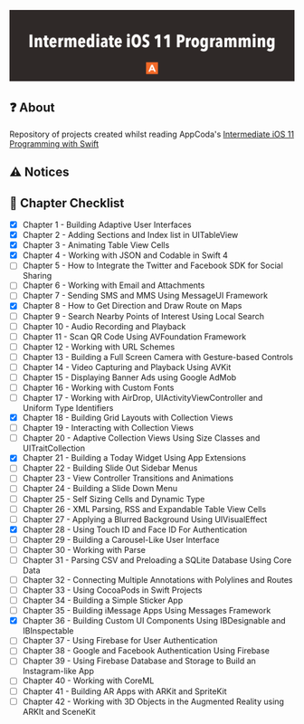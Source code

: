 ![](header.png)

## :question: About
Repository of projects created whilst reading AppCoda's [Intermediate iOS 11 Programming with Swift](https://www.appcoda.com/intermediate-swift-programming-book/)

## :warning: Notices

## :blue_book: Chapter Checklist
- [X] Chapter 1 - Building Adaptive User Interfaces
- [X] Chapter 2 - Adding Sections and Index list in UITableView
- [X] Chapter 3 - Animating Table View Cells
- [X] Chapter 4 - Working with JSON and Codable in Swift 4
- [ ] Chapter 5 - How to Integrate the Twitter and Facebook SDK for Social Sharing
- [ ] Chapter 6 - Working with Email and Attachments
- [ ] Chapter 7 - Sending SMS and MMS Using MessageUI Framework
- [X] Chapter 8 - How to Get Direction and Draw Route on Maps
- [ ] Chapter 9 - Search Nearby Points of Interest Using Local Search
- [ ] Chapter 10 - Audio Recording and Playback
- [ ] Chapter 11 - Scan QR Code Using AVFoundation Framework
- [ ] Chapter 12 - Working with URL Schemes
- [ ] Chapter 13 - Building a Full Screen Camera with Gesture-based Controls
- [ ] Chapter 14 - Video Capturing and Playback Using AVKit
- [ ] Chapter 15 - Displaying Banner Ads using Google AdMob
- [ ] Chapter 16 - Working with Custom Fonts
- [ ] Chapter 17 - Working with AirDrop, UIActivityViewController and Uniform Type Identifiers
- [X] Chapter 18 - Building Grid Layouts with Collection Views
- [ ] Chapter 19 - Interacting with Collection Views
- [ ] Chapter 20 - Adaptive Collection Views Using Size Classes and UITraitCollection
- [X] Chapter 21 - Building a Today Widget Using App Extensions
- [ ] Chapter 22 - Building Slide Out Sidebar Menus
- [ ] Chapter 23 - View Controller Transitions and Animations
- [ ] Chapter 24 - Building a Slide Down Menu
- [ ] Chapter 25 - Self Sizing Cells and Dynamic Type
- [ ] Chapter 26 - XML Parsing, RSS and Expandable Table View Cells
- [ ] Chapter 27 - Applying a Blurred Background Using UIVisualEffect
- [X] Chapter 28 - Using Touch ID and Face ID For Authentication
- [ ] Chapter 29 - Building a Carousel-Like User Interface
- [ ] Chapter 30 - Working with Parse
- [ ] Chapter 31 - Parsing CSV and Preloading a SQLite Database Using Core Data
- [ ] Chapter 32 - Connecting Multiple Annotations with Polylines and Routes
- [ ] Chapter 33 - Using CocoaPods in Swift Projects
- [ ] Chapter 34 - Building a Simple Sticker App
- [ ] Chapter 35 - Building iMessage Apps Using Messages Framework
- [X] Chapter 36 - Building Custom UI Components Using IBDesignable and IBInspectable
- [ ] Chapter 37 - Using Firebase for User Authentication
- [ ] Chapter 38 - Google and Facebook Authentication Using Firebase
- [ ] Chapter 39 - Using Firebase Database and Storage to Build an Instagram-like App
- [ ] Chapter 40 - Working with CoreML
- [ ] Chapter 41 - Building AR Apps with ARKit and SpriteKit
- [ ] Chapter 42 - Working with 3D Objects in the Augmented Reality using ARKIt and SceneKit
